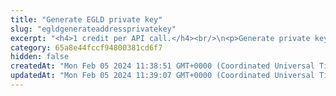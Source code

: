 ```yaml
---
title: "Generate EGLD private key"
slug: "egldgenerateaddressprivatekey"
excerpt: "<h4>1 credit per API call.</h4><br/>\n<p>Generate private key of address from mnemonic for given derivation path index. Private key is generated for the specific index - each mnemonic\ncan generate up to 2^31 private keys starting from index 0 until 2^31.</p>"
category: 65a8e44fccf94800381cd6f7
hidden: false
createdAt: "Mon Feb 05 2024 11:38:51 GMT+0000 (Coordinated Universal Time)"
updatedAt: "Mon Feb 05 2024 11:39:07 GMT+0000 (Coordinated Universal Time)"
---
```

